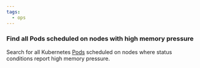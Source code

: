 ```yaml
---
tags:
  - ops
---
```


### Find all Pods scheduled on nodes with high memory pressure

Search for all Kubernetes [Pods][pod] scheduled on nodes where status conditions
report high memory pressure.

[pod]: https://kubernetes.io/docs/concepts/workloads/pods/pod/

